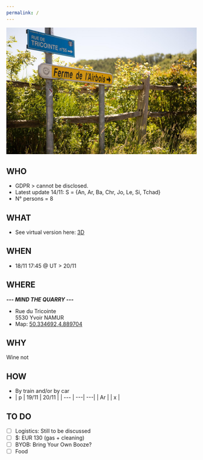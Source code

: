 ```yaml
---
permalink: /
---
```


![alt image](260650734.jpg "Rue du Tricointe 5530 Yvoir")<br>

## WHO

- GDPR > cannot be disclosed.
- Latest update 14/11: S = {An, Ar, Ba, Chr, Jo, Le, Si, Tchad}
- N° persons = 8

## WHAT

- See virtual version here: [3D](https://my.matterport.com/show/?m=GHvoKFJAGii)

## WHEN

- 18/11 17:45 @ UT > 20/11

## WHERE

**_--- MIND THE QUARRY ---_**
- Rue du Tricointe<br>
5530 Yvoir NAMUR
- Map: [50.334692,4.889704](https://maps.google.com/?q=50.334692,4.889704)

## WHY

Wine not

## HOW

- By train and/or by car
- | p | 19/11 | 20/11 |
| --- | ---| ---|
| Ar | | x |


## TO DO

- [ ]  Logistics: Still to be discussed
- [ ]  $: EUR 130 (gas + cleaning)
- [ ]  BYOB: Bring Your Own Booze?
- [ ]  Food
